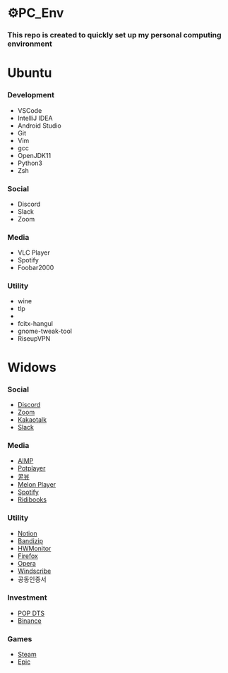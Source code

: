# ⚙️PC_Env
### This repo is created to quickly set up my personal computing environment

# Ubuntu
### Development
- VSCode
- IntelliJ IDEA
- Android Studio
- Git
- Vim
- gcc
- OpenJDK11
- Python3
- Zsh

### Social
- Discord
- Slack
- Zoom

### Media
- VLC Player
- Spotify
- Foobar2000

### Utility
- wine
- tlp
- 
- fcitx-hangul
- gnome-tweak-tool
- RiseupVPN

# Widows

### Social
- [Discord](https://discord.com/) 
- [Zoom](https://zoom.us/) 
- [Kakaotalk](https://www.kakaocorp.com/page/service/service/KakaoTalk)
- [Slack](https://slack.com/intl/ko-kr/downloads/windows)

### Media
- [AIMP](https://www.aimp.ru/)
- [Potplayer](https://tv.kakao.com/guide/potplayer) 
- [꿀뷰](https://kr.bandisoft.com/honeyview/) 
- [Melon Player](https://www.melon.com/) 
- [Spotify](https://www.spotify.com/kr-ko/) 
- [Ridibooks](https://ridibooks.com/support/app/download) 

### Utility
- [Notion](https://www.notion.so/ko-kr/desktop) 
- [Bandizip](https://kr.bandisoft.com/bandizip/) 
- [HWMonitor](https://www.cpuid.com/softwares/hwmonitor.html) 
- [Firefox](https://www.mozilla.org/ko/firefox/browsers/) 
- [Opera](https://www.opera.com/ko/download#opera-browser) 
- [Windscribe](https://kor.windscribe.com/download) 
- 공동인증서

### Investment
- [POP DTS](https://www.samsungpop.com/?MENU_CODE=M1454053749140) 
- [Binance](https://www.binance.com/en/download) 

### Games
- [Steam](https://store.steampowered.com/about/)
- [Epic](https://www.epicgames.com/store/ko/)
